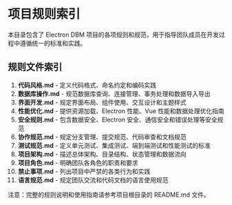 # 项目规则索引

本目录包含了 Electron DBM 项目的各项规则和规范，用于指导团队成员在开发过程中遵循统一的标准和实践。

## 规则文件索引

1. **代码风格.md** - 定义代码格式、命名约定和编码实践
2. **数据库操作.md** - 规范数据库查询、连接管理、事务处理和数据导入导出
3. **界面开发.md** - 规定界面布局、组件使用、交互设计和主题样式
4. **性能优化.md** - 提供资源加载、Electron 性能、Vue 性能和数据处理优化指南
5. **安全规则.md** - 包含数据安全、Electron 安全、通信安全和错误处理等安全规范
6. **协作规范.md** - 规定分支管理、提交规范、代码审查和文档规范
7. **测试规范.md** - 定义单元测试、集成测试、端到端测试和性能测试的标准
8. **项目架构.md** - 描述总体架构、目录结构、状态管理和数据流向
9. **项目角色.md** - 明确团队各角色的职责和要求
10. **禁止事项.md** - 列出项目中严禁的各类行为和实践
11. **语言规范.md** - 规定团队交流和代码文档的语言使用规范

注意：完整的规则说明和使用指南请参考项目根目录的 README.md 文件。
